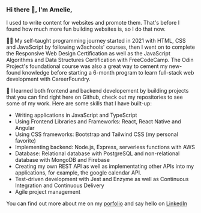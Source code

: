 ### Hi there 👋, I'm Amelie,

I used to write content for websites and promote them. That's before I found how much more fun building websites is, so I do that now.

:woman_technologist: My self-taught programming journey started in 2021 with HTML, CSS and JavaScript by following w3schools' courses, then I went on to complete the Responsive Web Design Certification as well as the JavaScript Algorithms and Data Structures Certification with FreeCodeCamp. The Odin Project's foundational course was also a great way to cement my new-found knowledge before starting a 6-month program to learn full-stack web development with CareerFoundry. 

:mechanical_arm: I learned both frontend and backend developement by building projects that you can find right here on Github, check out my repositories to see some of my work. Here are some skills that I have built-up:
- Writing applications in JavaScript and TypeScript
- Using Frontend Libraries and Frameworks: React, React Native and Angular
- Using CSS frameworks: Bootstrap and Tailwind CSS (my personal favorite)
- Implementing backend: Node.js, Express, serverless functions with AWS
- Database: Relational database with PostgreSQL and non-relational database with MongoDB and Firebase
- Creating my own REST API as well as implementating other APIs into my applications, for example, the google calendar API.
- Test-driven development with Jest and Enzyme as well as Continuous Integration and Continuous Delivery
- Agile project management

You can find out more about me on my [porfolio](https://amelieberry.github.io/portfolio-website/) and say hello on [LinkedIn](https://www.linkedin.com/in/amelie-berry/) 

<!--
**amelieberry/amelieberry** is a ✨ _special_ ✨ repository because its `README.md` (this file) appears on your GitHub profile.

Here are some ideas to get you started:

- 🔭 I’m currently working on ...
- 🌱 I’m currently learning ...
- 👯 I’m looking to collaborate on ...
- 🤔 I’m looking for help with ...
- 💬 Ask me about ...
- 📫 How to reach me: ...
- 😄 Pronouns: ...
- ⚡ Fun fact: ...
-->
